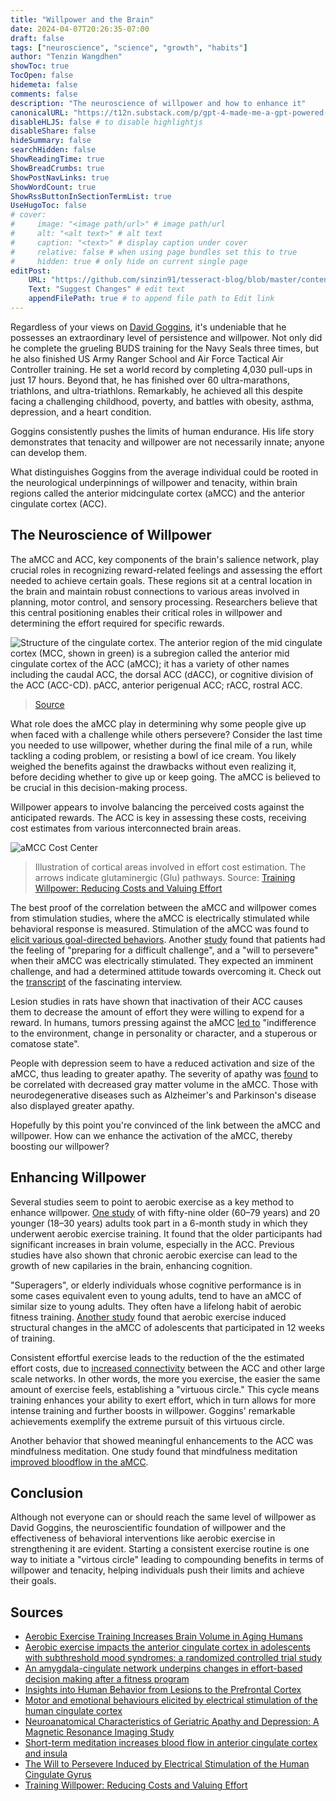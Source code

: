 ```yaml
---
title: "Willpower and the Brain"
date: 2024-04-07T20:26:35-07:00
draft: false
tags: ["neuroscience", "science", "growth", "habits"]
author: "Tenzin Wangdhen"
showToc: true
TocOpen: false
hidemeta: false
comments: false
description: "The neuroscience of willpower and how to enhance it"
canonicalURL: "https://t12n.substack.com/p/gpt-4-made-me-a-gpt-powered-movie"
disableHLJS: false # to disable highlightjs
disableShare: false
hideSummary: false
searchHidden: false
ShowReadingTime: true
ShowBreadCrumbs: true
ShowPostNavLinks: true
ShowWordCount: true
ShowRssButtonInSectionTermList: true
UseHugoToc: false
# cover:
#     image: "<image path/url>" # image path/url
#     alt: "<alt text>" # alt text
#     caption: "<text>" # display caption under cover
#     relative: false # when using page bundles set this to true
#     hidden: true # only hide on current single page
editPost:
    URL: "https://github.com/sinzin91/tesseract-blog/blob/master/content"
    Text: "Suggest Changes" # edit text
    appendFilePath: true # to append file path to Edit link
---
```


Regardless of your views on [David Goggins](https://en.wikipedia.org/wiki/David_Goggins), it's undeniable that he possesses an extraordinary level of persistence and willpower. Not only did he complete the grueling BUDS training for the Navy Seals three times, but he also finished US Army Ranger School and Air Force Tactical Air Controller training. He set a world record by completing 4,030 pull-ups in just 17 hours. Beyond that, he has finished over 60 ultra-marathons, triathlons, and ultra-triathlons. Remarkably, he achieved all this despite facing a challenging childhood, poverty, and battles with obesity, asthma, depression, and a heart condition.

Goggins consistently pushes the limits of human endurance. His life story demonstrates that tenacity and willpower are not necessarily innate; anyone can develop them.

What distinguishes Goggins from the average individual could be rooted in the neurological underpinnings of willpower and tenacity, within brain regions called the anterior midcingulate cortex (aMCC) and the anterior cingulate cortex (ACC).

## The Neuroscience of Willpower
The aMCC and ACC, key components of the brain's salience network, play crucial roles in recognizing reward-related feelings and assessing the effort needed to achieve certain goals. These regions sit at a central location in the brain and maintain robust connections to various areas involved in planning, motor control, and sensory processing. Researchers believe that this central positioning enables their critical roles in willpower and determining the effort required for specific rewards.

![Structure of the cingulate cortex. The anterior region of the mid cingulate cortex (MCC, shown in green) is a subregion called the anterior mid cingulate cortex of the ACC (aMCC); it has a variety of other names including the caudal ACC, the dorsal ACC (dACC), or cognitive division of the ACC (ACC-CD). pACC, anterior perigenual ACC; rACC, rostral ACC.](https://www.researchgate.net/profile/Douglas-Drossman/publication/7905047/figure/fig1/AS:277704004915201@1443221202107/Structure-of-the-cingulate-cortex-The-anterior-region-of-the-mid-cingulate-cortex-MCC.png)
> [Source](https://www.researchgate.net/profile/Douglas-Drossman/publication/7905047/figure/fig1/AS:277704004915201@1443221202107/Structure-of-the-cingulate-cortex-The-anterior-region-of-the-mid-cingulate-cortex-MCC.png)

What role does the aMCC play in determining why some people give up when faced with a challenge while others persevere? Consider the last time you needed to use willpower, whether during the final mile of a run, while tackling a coding problem, or resisting a bowl of ice cream. You likely weighed the benefits against the drawbacks without even realizing it, before deciding whether to give up or keep going. The aMCC is believed to be crucial in this decision-making process.

Willpower appears to involve balancing the perceived costs against the anticipated rewards. The ACC is key in assessing these costs, receiving cost estimates from various interconnected brain areas.

![aMCC Cost Center](/images/amcc-cost-center.png)
> Illustration of cortical areas involved in effort cost estimation. The arrows indicate glutaminergic (Glu) pathways. Source: [Training Willpower: Reducing Costs and Valuing Effort](https://www.ncbi.nlm.nih.gov/pmc/articles/PMC9095966/figure/F1/)

The best proof of the correlation between the aMCC and willpower comes from stimulation studies, where the aMCC is electrically stimulated while behavioral response is measured. Stimulation of the aMCC was found to [elicit various goal-directed behaviors](https://pubmed.ncbi.nlm.nih.gov/30107501/).  Another [study](https://www.ncbi.nlm.nih.gov/pmc/articles/PMC3877748/) found that patients had the feeling of "preparing for a difficult challenge", and a "will to persevere" when their aMCC was electrically stimulated. They expected an imminent challenge, and had a determined attitude towards overcoming it. Check out the [transcript](https://www.ncbi.nlm.nih.gov/pmc/articles/PMC3877748/table/T1/?report=objectonly) of the fascinating interview.

Lesion studies in rats have shown that inactivation of their ACC causes them to decrease the amount of effort they were willing to expend for a reward. In humans, tumors pressing against the aMCC [led to](https://www.ncbi.nlm.nih.gov/pmc/articles/PMC4156912/) "indifference to the environment, change in personality or character, and a stuperous or comatose state".

People with depression seem to have a reduced activation and size of the aMCC, thus leading to greater apathy. The severity of apathy was [found](https://www.ncbi.nlm.nih.gov/pmc/articles/PMC3197853/) to be correlated with decreased gray matter volume in the aMCC. Those with neurodegenerative diseases such as Alzheimer's and Parkinson's disease also displayed greater apathy.

Hopefully by this point you're convinced of the link between the aMCC and willpower. How can we enhance the activation of the aMCC, thereby boosting our willpower?

## Enhancing Willpower

Several studies seem to point to aerobic exercise as a key method to enhance willpower. [One study]( https://academic.oup.com/biomedgerontology/article/61/11/1166/630432?login=false&utm_source=youtube&utm_medium=social&utm_campaign=huberman_lab) of with fifty-nine older (60–79 years) and 20 younger (18–30 years) adults took part in a 6-month study in which they underwent aerobic exercise training. It found that the older participants had significant increases in brain volume, especially in the ACC. Previous studies have also shown that chronic aerobic exercise can lead to the growth of new capilaries in the brain, enhancing cognition. 

"Superagers", or elderly individuals whose cognitive performance is in some cases equivalent even to young adults, tend to have an aMCC of similar size to young adults. They often have a lifelong habit of aerobic fitness training. [Another study](https://www.ncbi.nlm.nih.gov/pmc/articles/PMC7235232/) found that aerobic exercise induced structural changes in the aMCC of adolescents that participated in 12 weeks of training.

Consistent effortful exercise leads to the reduction of the the estimated effort costs, due to [increased connectivity](https://pubmed.ncbi.nlm.nih.gov/31521824/) between the ACC and other large scale networks. In other words, the more you exercise, the easier the same amount of exercise feels, establishing a "virtuous circle." This cycle means training enhances your ability to exert effort, which in turn allows for more intense training and further boosts in willpower. Goggins' remarkable achievements exemplify the extreme pursuit of this virtuous circle.

Another behavior that showed meaningful enhancements to the ACC was mindfulness meditation. One study found that mindfulness meditation [improved bloodflow in the aMCC](https://www.frontiersin.org/journals/psychology/articles/10.3389/fpsyg.2015.00212/full). 

## Conclusion

Although not everyone can or should reach the same level of willpower as David Goggins, the neuroscientific foundation of willpower and the effectiveness of behavioral interventions like aerobic exercise in strengthening it are evident. Starting a consistent exercise routine is one way to initiate a "virtous circle" leading to compounding benefits in terms of willpower and tenacity, helping individuals push their limits and achieve their goals. 

## Sources
- [Aerobic Exercise Training Increases Brain Volume in Aging Humans](https://academic.oup.com/biomedgerontology/article/61/11/1166/630432)
- [Aerobic exercise impacts the anterior cingulate cortex in adolescents with subthreshold mood syndromes: a randomized controlled trial study](https://www.ncbi.nlm.nih.gov/pmc/articles/PMC7235232/)
- [An amygdala-cingulate network underpins changes in effort-based decision making after a fitness program](https://pubmed.ncbi.nlm.nih.gov/31521824/)
- [Insights into Human Behavior from Lesions to the Prefrontal Cortex](https://www.ncbi.nlm.nih.gov/pmc/articles/PMC4156912/)
- [Motor and emotional behaviours elicited by electrical stimulation of the human cingulate cortex](https://pubmed.ncbi.nlm.nih.gov/30107501/)
- [Neuroanatomical Characteristics of Geriatric Apathy and Depression: A Magnetic Resonance Imaging Study](https://www.ncbi.nlm.nih.gov/pmc/articles/PMC3197853/)
- [Short-term meditation increases blood flow in anterior cingulate cortex and insula](https://www.frontiersin.org/journals/psychology/articles/10.3389/fpsyg.2015.00212/full)
- [The Will to Persevere Induced by Electrical Stimulation of the Human Cingulate Gyrus](https://www.ncbi.nlm.nih.gov/pmc/articles/PMC3877748/)
- [Training Willpower: Reducing Costs and Valuing Effort](https://www.ncbi.nlm.nih.gov/pmc/articles/PMC9095966/figure/F1/)
